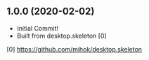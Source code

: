 1.0.0 (2020-02-02)
------------------

* Initial Commit!
* Built from desktop.skeleton [0]

[0] https://github.com/mihok/desktop.skeleton
